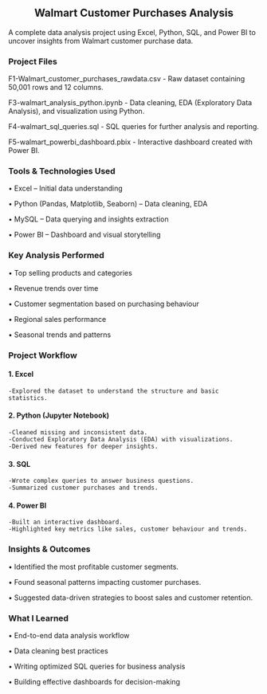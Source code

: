 <div align="center"> 
  <h2> Walmart Customer Purchases Analysis </h2>
</div>


A complete data analysis project using Excel, Python, SQL, and Power BI to uncover insights from Walmart customer purchase data.

### Project Files

F1-Walmart_customer_purchases_rawdata.csv	- Raw dataset containing 50,001 rows and 12 columns.

F3-walmart_analysis_python.ipynb - Data cleaning, EDA (Exploratory Data Analysis), and visualization using Python.                    
                                                
F4-walmart_sql_queries.sql - SQL queries for further analysis and reporting.

F5-walmart_powerbi_dashboard.pbix	- Interactive dashboard created with Power BI.

### Tools & Technologies Used

•	Excel – Initial data understanding

•	Python (Pandas, Matplotlib, Seaborn) – Data cleaning, EDA

•	MySQL – Data querying and insights extraction

•	Power BI – Dashboard and visual storytelling

### Key Analysis Performed

•	Top selling products and categories

•	Revenue trends over time

•	Customer segmentation based on purchasing behaviour

•	Regional sales performance

•	Seasonal trends and patterns

### Project Workflow

#### 1.	Excel
   
	-Explored the dataset to understand the structure and basic statistics.

#### 2.	Python (Jupyter Notebook)
   
	-Cleaned missing and inconsistent data.
	-Conducted Exploratory Data Analysis (EDA) with visualizations.
	-Derived new features for deeper insights.

#### 3.	SQL
	
	-Wrote complex queries to answer business questions.
	-Summarized customer purchases and trends.

#### 4.	Power BI
	
 	-Built an interactive dashboard.
	-Highlighted key metrics like sales, customer behaviour and trends.

### Insights & Outcomes

•	Identified the most profitable customer segments.

•	Found seasonal patterns impacting customer purchases.

•	Suggested data-driven strategies to boost sales and customer retention.

### What I Learned

•	End-to-end data analysis workflow

•	Data cleaning best practices

•	Writing optimized SQL queries for business analysis

•	Building effective dashboards for decision-making
